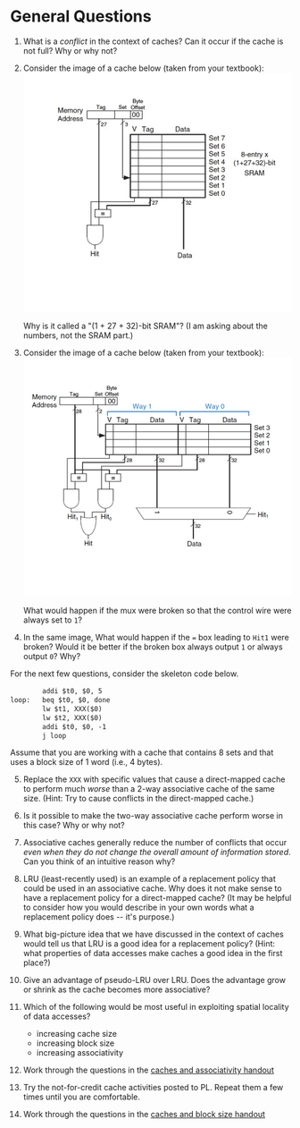 # General Questions

1. What is a *conflict* in the context of caches?
   Can it occur if the cache is not full?
   Why or why not?

2. Consider the image of a cache below (taken from your textbook):
   ![Direct cache](images/direct-cache.png)

   Why is it called a "(1 + 27 + 32)-bit SRAM"?
   (I am asking about the numbers, not the SRAM part.)

3. Consider the image of a cache below (taken from your textbook):
   ![Associative cache](images/associative-cache.png)

   What would happen if the mux were broken so that the control wire were
   always set to `1`?

4. In the same image,
   What would happen if the `=` box leading to `Hit1` were broken?
   Would it be better if the broken box always output `1` or always output `0`?
   Why?

For the next few questions,
consider the skeleton code below.

```
        addi $t0, $0, 5
loop:   beq $t0, $0, done
        lw $t1, XXX($0)
        lw $t2, XXX($0)
        addi $t0, $0, -1
        j loop
```

Assume that you are working with a cache that contains 8 sets and that uses
a block size of 1 word (i.e., 4 bytes).

5. Replace the `XXX` with specific values that cause a direct-mapped cache
   to perform much *worse* than a 2-way associative cache of the same size.
   (Hint: Try to cause conflicts in the direct-mapped cache.)

6. Is it possible to make the two-way associative cache perform worse in this
   case?
   Why or why not?

7. Associative caches generally reduce the number of conflicts that occur
   *even when they do not change the overall amount of information stored*.
   Can you think of an intuitive reason why?

8. LRU (least-recently used) is an example of a replacement policy that could
   be used in an associative cache.
   Why does it not make sense to have a replacement policy for a direct-mapped
   cache?
   (It may be helpful to consider how you would describe in your own words what
   a replacement policy does -- it's purpose.)

9. What big-picture idea that we have discussed in the context of caches would
   tell us that LRU is a good idea for a replacement policy?
   (Hint: what properties of data accesses make caches a good idea in the first
   place?)

10. Give an advantage of pseudo-LRU over LRU.
    Does the advantage grow or shrink as the cache becomes more associative?

11. Which of the following would be most useful in exploiting spatial locality
    of data accesses?
    * increasing cache size
    * increasing block size
    * increasing associativity

12. Work through the questions in the
    [caches and associativity handout](/misc/associative-cache-handout.pdf)

13. Try the not-for-credit cache activities posted to PL.
    Repeat them a few times until you are comfortable.

14. Work through the questions in the
    [caches and block size handout](/misc/block-cache-handout.pdf)
